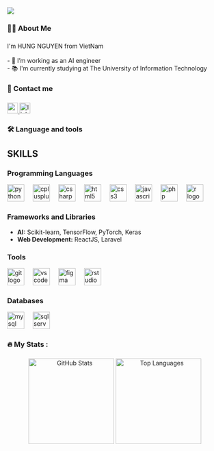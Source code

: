 
<h1 align="left">
    <img src="https://readme-typing-svg.herokuapp.com/?font=Righteous&size=35&center=false&vCenter=true&width=500&height=70&duration=4000&lines=Hi+There!+👋;+I'm+Ngo+Nam!;" />
</h1>

###

<h3 align="left">🧑‍💻  About Me</h3>

###

<p align="left">I'm HUNG NGUYEN from VietNam<br><br>- 🔭 I’m working as an AI engineer<br>- 📚 I'm currently studying at The University of Information Technology</p>

###

<h3 align="left">💬  Contact me</h3>

###

<div align="left">
  <a href="mailto:hungnv2003bta@gmail.com" target="_blank">
    <img src="https://img.shields.io/static/v1?message=Gmail&logo=gmail&label=&color=D14836&logoColor=white&labelColor=&style=for-the-badge" height="25" alt="gmail logo" />
  </a>
  <a href="https://www.linkedin.com/in/hungnv1402bta/" target="_blank">
    <img src="https://img.shields.io/static/v1?message=LinkedIn&logo=linkedin&label=&color=0077B5&logoColor=white&labelColor=&style=for-the-badge" height="25" alt="linkedin logo" />
  </a>
</div>

###

<h3 align="left">🛠 Language and tools</h3>

###

<div align="left">
  <h2>SKILLS</h2>
  <h3>Programming Languages</h3>
  <div>
    <img src="https://skillicons.dev/icons?i=python" height="40" alt="python logo" />
    <img width="12" />
    <img src="https://skillicons.dev/icons?i=cpp" height="40" alt="cplusplus logo" />
    <img width="12" />
    <img src="https://skillicons.dev/icons?i=cs" height="40" alt="csharp logo" />
    <img width="12" />
    <img src="https://skillicons.dev/icons?i=html" height="40" alt="html5 logo" />
    <img width="12" />
    <img src="https://skillicons.dev/icons?i=css" height="40" alt="css3 logo" />
    <img width="12" />
    <img src="https://skillicons.dev/icons?i=javascript" height="40" alt="javascript logo" />
    <img width="12" />
    <img src="https://skillicons.dev/icons?i=php" height="40" alt="php logo" />
    <img width="12" />
    <img src="https://skillicons.dev/icons?i=r" height="40" alt="r logo" />
  </div>
  
  <h3>Frameworks and Libraries</h3>
  <ul>
    <li><strong>AI:</strong> Scikit-learn, TensorFlow, PyTorch, Keras</li>
    <li><strong>Web Development:</strong> ReactJS, Laravel</li>
  </ul>

  <h3>Tools</h3>
  <div>
    <img src="https://skillicons.dev/icons?i=git" height="40" alt="git logo" />
    <img width="12" />
    <img src="https://skillicons.dev/icons?i=vscode" height="40" alt="vscode logo" />
    <img width="12" />
    <img src="https://skillicons.dev/icons?i=figma" height="40" alt="figma logo" />
    <img width="12" />
    <img src="https://skillicons.dev/icons?i=rstudio" height="40" alt="rstudio logo" />
  </div>
  
  <h3>Databases</h3>
  <div>
    <img src="https://skillicons.dev/icons?i=mysql" height="40" alt="mysql logo" />
    <img width="12" />
    <img src="https://skillicons.dev/icons?i=sqlserver" height="40" alt="sqlserver logo" />
  </div>
</div>


###

<h3 align="left">🔥   My Stats :</h3>

###

<div align="center">
  <img src="https://github-readme-stats.vercel.app/api?username=hungnv2003bta&theme=gruvbox_light&hide_border=false&include_all_commits=false&count_private=false" alt="GitHub Stats" style="height: 200px; object-fit: cover;">
  <img src="https://github-readme-stats.vercel.app/api/top-langs/?username=hungnv2003bta&theme=gruvbox_light&hide_border=false&include_all_commits=false&count_private=false&layout=compact" alt="Top Languages" style="height: 200px; object-fit: cover;">
</div>



###
